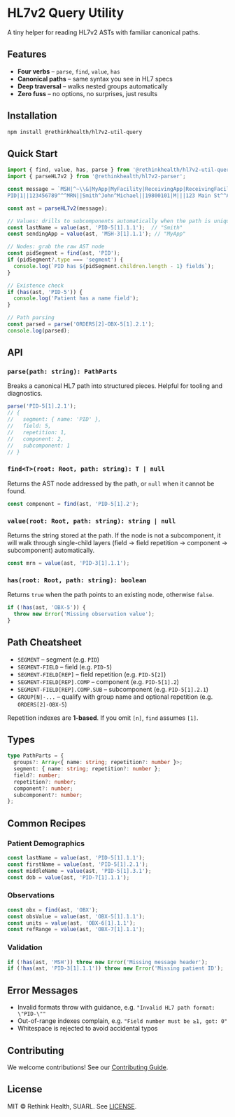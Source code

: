 # HL7v2 Query Utility

A tiny helper for reading HL7v2 ASTs with familiar canonical paths.

## Features

- **Four verbs** – `parse`, `find`, `value`, `has`
- **Canonical paths** – same syntax you see in HL7 specs
- **Deep traversal** – walks nested groups automatically
- **Zero fuss** – no options, no surprises, just results

## Installation

```bash
npm install @rethinkhealth/hl7v2-util-query
```

## Quick Start

```typescript
import { find, value, has, parse } from '@rethinkhealth/hl7v2-util-query';
import { parseHL7v2 } from '@rethinkhealth/hl7v2-parser';

const message = `MSH|^~\\&|MyApp|MyFacility|ReceivingApp|ReceivingFacility|20231201120000||ADT^A01|12345|P|2.5
PID|1||123456789^^^MRN||Smith^John^Michael||19800101|M|||123 Main St^^Anytown^ST^12345`;

const ast = parseHL7v2(message);

// Values: drills to subcomponents automatically when the path is unique
const lastName = value(ast, 'PID-5[1].1.1');  // "Smith"
const sendingApp = value(ast, 'MSH-3[1].1.1'); // "MyApp"

// Nodes: grab the raw AST node
const pidSegment = find(ast, 'PID');
if (pidSegment?.type === 'segment') {
  console.log(`PID has ${pidSegment.children.length - 1} fields`);
}

// Existence check
if (has(ast, 'PID-5')) {
  console.log('Patient has a name field');
}

// Path parsing
const parsed = parse('ORDERS[2]-OBX-5[1].2.1');
console.log(parsed);
```

## API

### `parse(path: string): PathParts`

Breaks a canonical HL7 path into structured pieces. Helpful for tooling and diagnostics.

```typescript
parse('PID-5[1].2.1');
// {
//   segment: { name: 'PID' },
//   field: 5,
//   repetition: 1,
//   component: 2,
//   subcomponent: 1
// }
```

### `find<T>(root: Root, path: string): T | null`

Returns the AST node addressed by the path, or `null` when it cannot be found.

```typescript
const component = find(ast, 'PID-5[1].2');
```

### `value(root: Root, path: string): string | null`

Returns the string stored at the path. If the node is not a subcomponent, it will walk through single-child layers (field → field repetition → component → subcomponent) automatically.

```typescript
const mrn = value(ast, 'PID-3[1].1.1');
```

### `has(root: Root, path: string): boolean`

Returns `true` when the path points to an existing node, otherwise `false`.

```typescript
if (!has(ast, 'OBX-5')) {
  throw new Error('Missing observation value');
}
```

## Path Cheatsheet

- `SEGMENT` – segment (e.g. `PID`)
- `SEGMENT-FIELD` – field (e.g. `PID-5`)
- `SEGMENT-FIELD[REP]` – field repetition (e.g. `PID-5[2]`)
- `SEGMENT-FIELD[REP].COMP` – component (e.g. `PID-5[1].2`)
- `SEGMENT-FIELD[REP].COMP.SUB` – subcomponent (e.g. `PID-5[1].2.1`)
- `GROUP[N]-...` – qualify with group name and optional repetition (e.g. `ORDERS[2]-OBX-5`)

Repetition indexes are **1-based**. If you omit `[n]`, `find` assumes `[1]`.

## Types

```typescript
type PathParts = {
  groups?: Array<{ name: string; repetition?: number }>;
  segment: { name: string; repetition?: number };
  field?: number;
  repetition?: number;
  component?: number;
  subcomponent?: number;
};
```

## Common Recipes

### Patient Demographics

```typescript
const lastName = value(ast, 'PID-5[1].1.1');
const firstName = value(ast, 'PID-5[1].2.1');
const middleName = value(ast, 'PID-5[1].3.1');
const dob = value(ast, 'PID-7[1].1.1');
```

### Observations

```typescript
const obx = find(ast, 'OBX');
const obsValue = value(ast, 'OBX-5[1].1.1');
const units = value(ast, 'OBX-6[1].1.1');
const refRange = value(ast, 'OBX-7[1].1.1');
```

### Validation

```typescript
if (!has(ast, 'MSH')) throw new Error('Missing message header');
if (!has(ast, 'PID-3[1].1.1')) throw new Error('Missing patient ID');
```

## Error Messages

- Invalid formats throw with guidance, e.g. `"Invalid HL7 path format: \"PID-\""`
- Out-of-range indexes complain, e.g. `"Field number must be ≥1, got: 0"`
- Whitespace is rejected to avoid accidental typos

## Contributing

We welcome contributions! See our [Contributing Guide][github-contributing].

## License

MIT © Rethink Health, SUARL. See [LICENSE][github-license].

[github-license]: https://github.com/rethinkhealth/hl7v2/blob/main/LICENSE
[github-contributing]: https://github.com/rethinkhealth/hl7v2/blob/main/CONTRIBUTING.md
